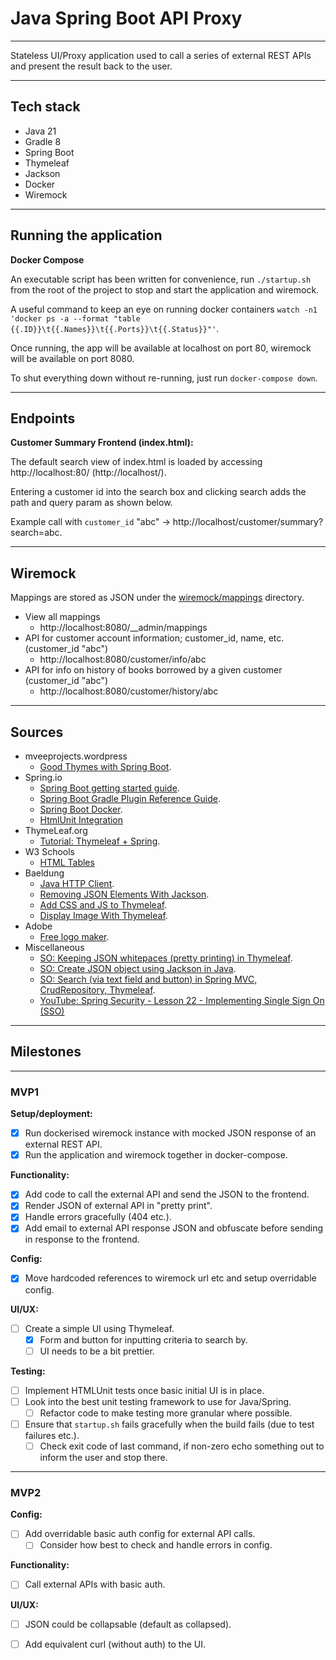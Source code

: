 # Java Spring Boot API Proxy

---

Stateless UI/Proxy application used to call a series of external REST APIs and present the result back to the user.

---

## Tech stack
* Java 21
* Gradle 8
* Spring Boot
* Thymeleaf
* Jackson
* Docker
* Wiremock

---

## Running the application

**Docker Compose**

An executable script has been written for convenience, run `./startup.sh` from the root of the project to stop and start the application and wiremock.

A useful command to keep an eye on running docker containers `watch -n1 'docker ps -a --format "table {{.ID}}\t{{.Names}}\t{{.Ports}}\t{{.Status}}"'`.

Once running, the app will be available at localhost on port 80, wiremock will be available on port 8080.

To shut everything down without re-running, just run `docker-compose down`.

---

## Endpoints

**Customer Summary Frontend (index.html):** 

The default search view of index.html is loaded by accessing http://localhost:80/ (http://localhost/).

Entering a customer id into the search box and clicking search adds the path and query param as shown below.

Example call with `customer_id` "abc" -> http://localhost/customer/summary?search=abc.

---

## Wiremock

Mappings are stored as JSON under the [wiremock/mappings](./wiremock/mappings) directory.

* View all mappings
  * http://localhost:8080/__admin/mappings
* API for customer account information; customer_id, name, etc. (customer_id "abc")
  * http://localhost:8080/customer/info/abc
* API for info on history of books borrowed by a given customer (customer_id "abc")
  * http://localhost:8080/customer/history/abc

---

## Sources
* mveeprojects.wordpress
  * [Good Thymes with Spring Boot](https://mveeprojects.wordpress.com/2017/11/11/good-thymes-with-spring-boot/).
* Spring.io
  * [Spring Boot getting started guide](https://spring.io/guides/gs/spring-boot).
  * [Spring Boot Gradle Plugin Reference Guide](https://docs.spring.io/spring-boot/docs/current/gradle-plugin/reference/htmlsingle/).
  * [Spring Boot Docker](https://spring.io/guides/topicals/spring-boot-docker).
  * [HtmlUnit Integration](https://docs.spring.io/spring-framework/reference/testing/spring-mvc-test-framework/server-htmlunit.html)
* ThymeLeaf.org
  * [Tutorial: Thymeleaf + Spring](https://www.thymeleaf.org/doc/tutorials/2.1/thymeleafspring.html#creating-a-form).
* W3 Schools
  * [HTML Tables](https://www.w3schools.com/html/html_tables.asp)
* Baeldung
  * [Java HTTP Client](https://www.baeldung.com/java-9-http-client).
  * [Removing JSON Elements With Jackson](https://www.baeldung.com/java-jackson-remove-json-elements).
  * [Add CSS and JS to Thymeleaf](https://www.baeldung.com/spring-thymeleaf-css-js).
  * [Display Image With Thymeleaf](https://www.baeldung.com/java-thymeleaf-image).
* Adobe
  * [Free logo maker](https://new.express.adobe.com/tools/logo-maker?%24web_only=true&_branch_match_id=1230855816239834151&_branch_referrer=H4sIAAAAAAAAA8soKSkottLXT0zJT0otLkgsyi7ILy7RLU9N0kssKNDLyczL1k%2FVd05LDfcMD%2FIw9UgCAI8wjcoxAAAA).
* Miscellaneous
  * [SO: Keeping JSON whitepaces (pretty printing) in Thymeleaf](https://stackoverflow.com/questions/62822117/displaying-pretty-printed-json-from-variable-with-java-spring-boot-thymeleaf).
  * [SO: Create JSON object using Jackson in Java](https://stackoverflow.com/questions/40967921/create-json-object-using-jackson-in-java).
  * [SO: Search (via text field and button) in Spring MVC, CrudRepository, Thymeleaf](https://stackoverflow.com/questions/41314724/search-via-text-field-and-button-in-spring-mvc-crudrepository-thymeleaf).
  * [YouTube: Spring Security - Lesson 22 - Implementing Single Sign On (SSO)](https://www.youtube.com/watch?v=ApEVbx4Sz_k)

---

## Milestones

---

### MVP1

**Setup/deployment:**
* [x] Run dockerised wiremock instance with mocked JSON response of an external REST API.
* [x] Run the application and wiremock together in docker-compose.

**Functionality:**
* [x] Add code to call the external API and send the JSON to the frontend.
* [x] Render JSON of external API in "pretty print".
* [x] Handle errors gracefully (404 etc.).
* [x] Add email to external API response JSON and obfuscate before sending in response to the frontend.

**Config:**
* [x] Move hardcoded references to wiremock url etc and setup overridable config.

**UI/UX:**
* [ ] Create a simple UI using Thymeleaf.
  * [x] Form and button for inputting criteria to search by.
  * [ ] UI needs to be a bit prettier.

**Testing:**
* [ ] Implement HTMLUnit tests once basic initial UI is in place. 
* [ ] Look into the best unit testing framework to use for Java/Spring.
  * [ ] Refactor code to make testing more granular where possible.
* [ ] Ensure that `startup.sh` fails gracefully when the build fails (due to test failures etc.).
  * [ ] Check exit code of last command, if non-zero echo something out to inform the user and stop there. 

---

### MVP2

**Config:**
* [ ] Add overridable basic auth config for external API calls.
  * [ ] Consider how best to check and handle errors in config.

**Functionality:**
* [ ] Call external APIs with basic auth.

**UI/UX:**
* [ ] JSON could be collapsable (default as collapsed).
* [ ] Add equivalent curl (without auth) to the UI.

